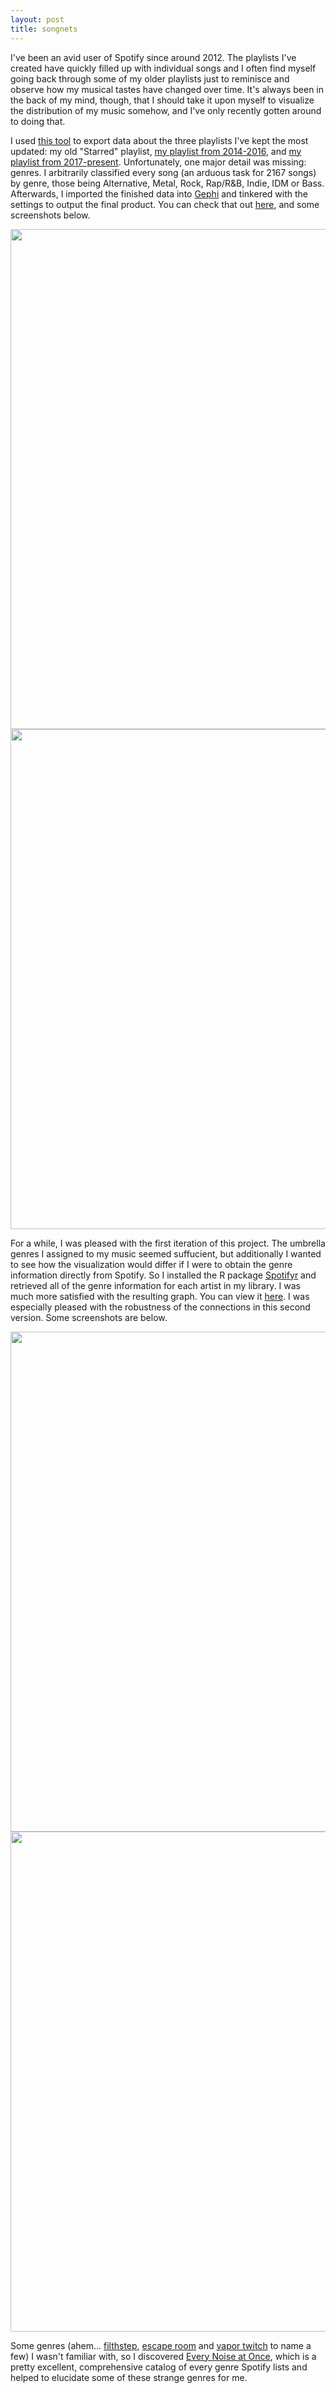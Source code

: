 ```yaml
---
layout: post
title: songnets
---
```


I've been an avid user of Spotify since around 2012. 
The playlists I've created have quickly filled up with individual songs and I often find myself going back through some of my older playlists just to reminisce and observe how my musical tastes have changed over time.
It's always been in the back of my mind, though, that I should take it upon myself to visualize the distribution of my music somehow, and I've only recently gotten around to doing that.

I used [this tool](https://github.com/watsonbox/exportify) to export data about the three playlists I've kept the most updated: 
my old "Starred" playlist, [my playlist from 2014-2016](https://open.spotify.com/user/1223330425/playlist/76MKpEmomX49lnViUXyXCz?si=BcyD81gQRqGl9Te1MEVL3Q), and [my playlist from 2017-present](https://open.spotify.com/user/1223330425/playlist/07DvQC3y4sQtOGcBkdO4AK?si=YFXumtxyQMywWZhwWXAvIw).
Unfortunately, one major detail was missing: genres. I arbitrarily classified every song (an arduous task for 2167 songs) by genre, those being Alternative, Metal, Rock, Rap/R&B, Indie, IDM or Bass.
Afterwards, I imported the finished data into [Gephi](https://gephi.org) and tinkered with the settings to output the final product. You can check that out [here](https://tbrittain.github.io/songnet/), and some screenshots below.

[<img src="{{ site.baseurl }}/images/songnet1.png" style="width: 800px;"/>](https://tbrittain.github.io/songnet/)
[<img src="{{ site.baseurl }}/images/songnet3.png" style="width: 800px;"/>](https://tbrittain.github.io/songnet/)

For a while, I was pleased with the first iteration of this project. The umbrella genres I assigned to my music seemed suffucient, but additionally I wanted to see how the visualization would differ if I were to obtain the genre information directly from Spotify.
So I installed the R package [Spotifyr](https://www.rcharlie.com/spotifyr/) and retrieved all of the genre information for each artist in my library. I was much more satisfied with the resulting graph. You can view it [here](https://tbrittain.github.io/songnet2/).
I was especially pleased with the robustness of the connections in this second version. Some screenshots are below.

[<img src="{{ site.baseurl }}/images/spotifyr1.png" style="width: 800px;"/>](https://tbrittain.github.io/songnet2/)
[<img src="{{ site.baseurl }}/images/spotifyr2.png" style="width: 800px;"/>](https://tbrittain.github.io/songnet2/)

Some genres (ahem... [filthstep](http://everynoise.com/engenremap-filthstep.html), [escape room](http://everynoise.com/engenremap-vaportwitch.html) and [vapor twitch](http://everynoise.com/engenremap-vaportwitch.html) to name a few) I wasn't familiar with, so I discovered [Every Noise at Once](http://everynoise.com/engenremap.html), which is a pretty excellent, comprehensive catalog of every genre Spotify lists and helped to elucidate some of these strange genres for me.